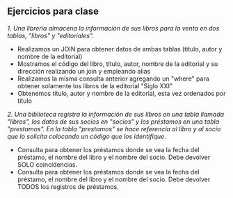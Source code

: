 ## Ejercicios para clase

_1. Una librería almacena la información de sus libros para la venta en dos tablas, "libros" y "editoriales"._
- Realizamos un JOIN para obtener datos de ambas tablas (titulo, autor y nombre de la editorial)
- Mostramos el código del libro, título, autor, nombre de la editorial y su dirección realizando un join y empleando alias
- Realizamos la misma consulta anterior agregando un "where" para obtener solamente los libros de la editorial "Siglo XXI"
- Obtenemos título, autor y nombre de la editorial, esta vez ordenados por título

_2. Una biblioteca registra la información de sus libros en una tabla llamada "libros", los datos de sus socios en "socios" y los préstamos en una tabla "prestamos". En la tabla "prestamos" se hace referencia al libro y al socio que lo solicita colocando un código que los identifique._

- Consulta para obtener los préstamos donde se vea la fecha del préstamo, el nombre del libro y el nombre del socio. Debe devolver SOLO coincidencias.
- Consulta para obtener los préstamos donde se vea la fecha del préstamo, el nombre del libro y el nombre del socio. Debe devolver TODOS los registros de préstamos.